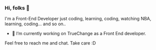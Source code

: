 ### Hi, folks 👋

 I'm a Front-End Developer just coding, learning, coding, watching NBA, learning, coding... and so on..
- 🔭 I’m currently working on TrueChange as a Front End developer.

Feel free to reach me and chat. Take care :D

<!--
**rfaco/rfaco** is a ✨ _special_ ✨ repository because its `README.md` (this file) appears on your GitHub profile.

-->
